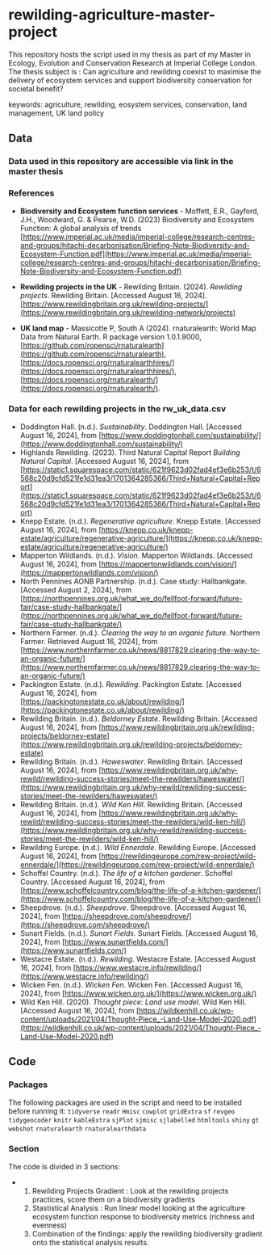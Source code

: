 # rewilding-agriculture-master-project

This repository hosts the script used in my thesis as part of my Master in Ecology, Evolution and Conservation Research at Imperial College London.
The thesis subject is : Can agriculture and rewilding coexist to maximise the delivery of ecosystem services and support biodiversity conservation for societal benefit?

keywords: agriculture, rewilding, eosystem services, conservation, land management, UK land policy

## Data

### Data used in this repository are accessible via link in the master thesis  

### References 
* **Biodiversity and Ecosystem function services** -  Moffett, E.R., Gayford, J.H., Woodward, G. & Pearse, W.D. (2023)
Biodiversity and Ecosystem Function: A global analysis of trends
[https://www.imperial.ac.uk/media/imperial-college/research-centres-and-groups/hitachi-decarbonisation/Briefing-Note-Biodiversity-and-Ecosystem-Function.pdf](https://www.imperial.ac.uk/media/imperial-college/research-centres-and-groups/hitachi-decarbonisation/Briefing-Note-Biodiversity-and-Ecosystem-Function.pdf) 

* **Rewilding projects in the UK** - Rewilding Britain. (2024). *Rewilding projects*. Rewilding Britain. [Accessed August 16, 2024]. [https://www.rewildingbritain.org.uk/rewilding-projects/](https://www.rewildingbritain.org.uk/rewilding-network/projects)

* **UK land map** - Massicotte P, South A (2024). rnaturalearth: World Map Data from Natural Earth. R package version 1.0.1.9000, [https://github.com/ropensci/rnaturalearth](https://github.com/ropensci/rnaturalearth), [https://docs.ropensci.org/rnaturalearthhires/](https://docs.ropensci.org/rnaturalearthhires/), [https://docs.ropensci.org/rnaturalearth/](https://docs.ropensci.org/rnaturalearth/). 

### Data for each rewilding projects in the rw_uk_data.csv
* Doddington Hall. (n.d.). *Sustainability*. Doddington Hall. [Accessed August 16, 2024], from [https://www.doddingtonhall.com/sustainability/](https://www.doddingtonhall.com/sustainability/)
* Highlands Rewilding. (2023). Third Natural Capital Report *Building Natural Capital*. [Accessed August 16, 2024], from [https://static1.squarespace.com/static/621f9623d02fad4ef3e6b253/t/6568c20d9cfd521fe1d31ea3/1701364285366/Third+Natural+Capital+Report](https://static1.squarespace.com/static/621f9623d02fad4ef3e6b253/t/6568c20d9cfd521fe1d31ea3/1701364285366/Third+Natural+Capital+Report)
* Knepp Estate. (n.d.). *Regenerative agriculture*. Knepp Estate. [Accessed August 16, 2024], from [https://knepp.co.uk/knepp-estate/agriculture/regenerative-agriculture/](https://knepp.co.uk/knepp-estate/agriculture/regenerative-agriculture/)
* Mapperton Wildlands. (n.d.). *Vision*. Mapperton Wildlands. [Accessed August 16, 2024], from [https://mappertonwildlands.com/vision/](https://mappertonwildlands.com/vision/)
* North Pennines AONB Partnership. (n.d.). Case study: Hallbankgate. [Accessed August 2, 2024], from [https://northpennines.org.uk/what_we_do/fellfoot-forward/future-fair/case-study-hallbankgate/](https://northpennines.org.uk/what_we_do/fellfoot-forward/future-fair/case-study-hallbankgate/)
* Northern Farmer. (n.d.). *Clearing the way to an organic future*. Northern Farmer. Retrieved August 16, 2024], from [https://www.northernfarmer.co.uk/news/8817829.clearing-the-way-to-an-organic-future/](https://www.northernfarmer.co.uk/news/8817829.clearing-the-way-to-an-organic-future/)
* Packington Estate. (n.d.). *Rewilding*. Packington Estate. [Accessed August 16, 2024], from [https://packingtonestate.co.uk/about/rewilding/](https://packingtonestate.co.uk/about/rewilding/)
* Rewilding Britain. (n.d.). *Beldorney Estate*. Rewilding Britain. [Accessed August 16, 2024], from [https://www.rewildingbritain.org.uk/rewilding-projects/beldorney-estate](https://www.rewildingbritain.org.uk/rewilding-projects/beldorney-estate)
* Rewilding Britain. (n.d.). *Haweswater*. Rewilding Britain. [Accessed August 16, 2024], from [https://www.rewildingbritain.org.uk/why-rewild/rewilding-success-stories/meet-the-rewilders/haweswater/](https://www.rewildingbritain.org.uk/why-rewild/rewilding-success-stories/meet-the-rewilders/haweswater/)
* Rewilding Britain. (n.d.). *Wild Ken Hill*. Rewilding Britain. [Accessed August 16, 2024], from [https://www.rewildingbritain.org.uk/why-rewild/rewilding-success-stories/meet-the-rewilders/wild-ken-hill/](https://www.rewildingbritain.org.uk/why-rewild/rewilding-success-stories/meet-the-rewilders/wild-ken-hill/)
* Rewilding Europe. (n.d.). *Wild Ennerdale*. Rewilding Europe. [Accessed August 16, 2024], from [https://rewildingeurope.com/rew-project/wild-ennerdale/](https://rewildingeurope.com/rew-project/wild-ennerdale/)
* Schoffel Country. (n.d.). *The life of a kitchen gardener*. Schoffel Country. [Accessed August 16, 2024], from [https://www.schoffelcountry.com/blog/the-life-of-a-kitchen-gardener/](https://www.schoffelcountry.com/blog/the-life-of-a-kitchen-gardener/)
* Sheepdrove. (n.d.). *Sheepdrove*. Sheepdrove. [Accessed August 16, 2024], from [https://sheepdrove.com/sheepdrove/](https://sheepdrove.com/sheepdrove/)
* Sunart Fields. (n.d.). *Sunart Fields*. Sunart Fields. [Accessed August 16, 2024], from [https://www.sunartfields.com/](https://www.sunartfields.com/)
* Westacre Estate. (n.d.). *Rewilding*. Westacre Estate. [Accessed August 16, 2024], from [https://www.westacre.info/rewilding/](https://www.westacre.info/rewilding/)
* Wicken Fen. (n.d.). *Wicken Fen*. Wicken Fen. [Accessed August 16, 2024], from [https://www.wicken.org.uk/](https://www.wicken.org.uk/)
* Wild Ken Hill. (2020). *Thought piece: Land use model*. Wild Ken Hill. [Accessed August 16, 2024], from [https://wildkenhill.co.uk/wp-content/uploads/2021/04/Thought-Piece_-Land-Use-Model-2020.pdf](https://wildkenhill.co.uk/wp-content/uploads/2021/04/Thought-Piece_-Land-Use-Model-2020.pdf)


## Code 

### Packages 

The following packages are used in the script and need to be installed before running it: 
`tidyverse`
`readr`
`Hmisc`
`cowplot`
`gridExtra`
`sf`
`revgeo`
`tidygeocoder`
`knitr`
`kableExtra`
`sjPlot`
`sjmisc`
`sjlabelled`
`htmltools`
`shiny`
`gt`
`webshot`
`rnaturalearth`
`rnaturalearthdata`


### Section

The code is divided in 3 sections:
* 1. Rewilding Projects Gradient : Look at the rewilding projects practices, score them on a biodiversity gradients
  2. Stastistical Analysis : Run linear model looking at the agriculture ecosystem function response to biodiversity metrics (richness and evenness)
  3. Combination of the findings: apply the rewilding biodiversity gradient onto the statistical analysis results. 
